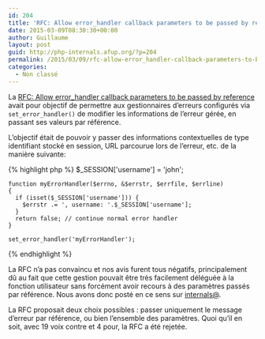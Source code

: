 ```yaml
---
id: 204
title: 'RFC: Allow error_handler callback parameters to be passed by reference'
date: 2015-03-09T08:30:30+00:00
author: Guillaume
layout: post
guid: http://php-internals.afup.org/?p=204
permalink: /2015/03/09/rfc-allow-error_handler-callback-parameters-to-be-passed-by-reference/
categories:
  - Non classé
---
```

La [RFC: Allow error_handler callback parameters to be passed by reference](https://wiki.php.net/rfc/error_handler_callback_parameters_passed_by_reference) avait pour objectif de permettre aux gestionnaires d&rsquo;erreurs configurés via `set_error_handler()` de modifier les informations de l&rsquo;erreur gérée, en passant ses valeurs par référence.

L&rsquo;objectif était de pouvoir y passer des informations contextuelles de type identifiant stocké en session, URL parcourue lors de l&rsquo;erreur, etc. de la manière suivante:

{% highlight php %}
    $_SESSION['username'] = 'john';
     
    function myErrorHandler($errno, &$errstr, $errfile, $errline)
    {
      if (isset($_SESSION['username'])) {
        $errstr .= ', username: '.$_SESSION['username'];
      }
      return false; // continue normal error handler
    }
     
    set_error_handler('myErrorHandler');
{% endhighlight %}

La RFC n&rsquo;a pas convaincu et nos avis furent tous négatifs, principalement dû au fait que cette gestion pouvait être très facilement déléguée à la fonction utilisateur sans forcément avoir recours à des paramètres passés par référence. Nous avons donc posté en ce sens sur [internals@](http://news.php.net/php.internals/84028).

La RFC proposait deux choix possibles : passer uniquement le message d&rsquo;erreur par référence, ou bien l&rsquo;ensemble des paramètres. Quoi qu&rsquo;il en soit, avec 19 voix contre et 4 pour, la RFC a été rejetée.
